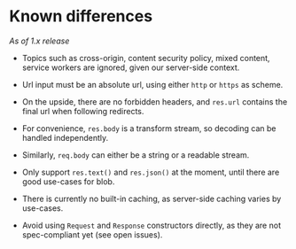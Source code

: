 
Known differences
=================

*As of 1.x release*

- Topics such as cross-origin, content security policy, mixed content, service workers are ignored, given our server-side context.

- Url input must be an absolute url, using either `http` or `https` as scheme.

- On the upside, there are no forbidden headers, and `res.url` contains the final url when following redirects.

- For convenience, `res.body` is a transform stream, so decoding can be handled independently.

- Similarly, `req.body` can either be a string or a readable stream.

- Only support `res.text()` and `res.json()` at the moment, until there are good use-cases for blob.

- There is currently no built-in caching, as server-side caching varies by use-cases.

- Avoid using `Request` and `Response` constructors directly, as they are not spec-compliant yet (see open issues).
